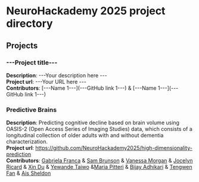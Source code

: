 # NeuroHackademy 2025 project directory

## Projects

<!-- 
INSTRUCTIONS: COPY THE EXAMPLE BELOW AND REPLACE ALL THE ITEMS BETWEEN TRIPLE-DASHES ("---") WITH YOUR PROJECT INFORMATION 
-->

### ---Project title---
**Description**: ---Your description here ---  \
**Project url**: ---Your URL here --- \
**Contributors**: [---Name 1---](---GitHub link 1---) & [---Name 1---](---GitHub link 1---)  

<!-- -->

### Predictive Brains
**Description**: Predicting cognitive decline based on brain volume using OASIS-2 (Open Access Series of Imaging Studies) data, which consists of a longitudinal collection of older adults with and without dementia characterization. \
**Project url**: https://github.com/NeuroHackademy2025/high-dimensionality-prediction  \
**Contributors**: [Gabriela Franca](https://github.com/GabrielaFranca) & [Sam Brunson](https://github.com/brunsons98) & [Vanessa Morgan](https://github.com/vanessatmorgan) & 
[Jocelyn Ricard](https://github.com/ricardjocelyn) & [Xin Du](https://github.com/NotDX) & [Yewande Taiwo](https://github.com/ytaiwo) &[Maria Pitteri](https://github.com/mariapitteri) & [Bijay Adhikari](https://github.com/bjayadikari) & [Tengwen Fan](https://github.com/tengwenfan) & [Ais Sheldon](https://github.com/ais-sheldon)  
